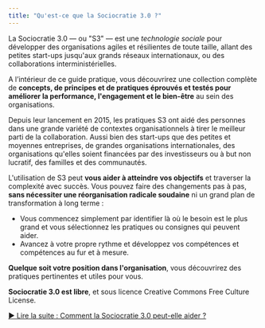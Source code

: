 ```yaml
---
title: "Qu'est-ce que la Sociocratie 3.0 ?"
---
```



La Sociocratie 3.0 — ou "S3" — est une <dfn data-info="Technologie sociale: La technologie sociale est tout processus, toute technique, toute méthode, toute compétence ou toute autre approche que les gens peuvent utiliser pour influencer les systèmes sociaux — organisations, sociétés, communautés, etc. — pour soutenir l&#x27;atteinte d&#x27;objectifs communs et mener des interactions et échanges sensés.">technologie sociale</dfn> pour développer des organisations agiles et résilientes de toute taille, allant des petites start-ups jusqu'aux grands réseaux internationaux, ou des collaborations interministérielles.

A l’intérieur de ce guide pratique, vous découvrirez une collection complète de **concepts, de principes et de pratiques éprouvés et testés pour améliorer la performance, l'engagement et le bien-être** au sein des organisations.

Depuis leur lancement en 2015, les pratiques S3 ont aidé des personnes dans une grande variété de contextes organisationnels à tirer le meilleur parti de la collaboration. Aussi bien des start-ups que des petites et moyennes entreprises, de grandes organisations internationales, des organisations qu'elles soient financées par des investisseurs ou à but non lucratif, des familles et des communautés.

L'utilisation de S3 peut **vous aider à atteindre vos objectifs** et traverser la complexité avec succès. Vous pouvez faire des changements pas à pas, **sans nécessiter une réorganisation radicale soudaine** ni un grand plan de transformation à long terme :

-   Vous commencez simplement par identifier là où le besoin est le plus grand et vous sélectionnez les pratiques ou consignes qui peuvent aider.
-   Avancez à votre propre rythme et développez vos compétences et compétences au fur et à mesure.

**Quelque soit votre position dans l'organisation**, vous découvrirez des pratiques pertinentes et utiles pour vous.

**Sociocratie 3.0 est libre**, et sous licence Creative Commons Free Culture License.


<div class="bottom-nav">
<a href="how-does-s3-help.html" title="Lire la suite : Comment la Sociocratie 3.0 peut-elle aider ?">▶ Lire la suite : Comment la Sociocratie 3.0 peut-elle aider ?</a>
</div>


<script type="text/javascript">
Mousetrap.bind('g n', function() {
    window.location.href = 'how-does-s3-help.html';
    return false;
});
</script>

